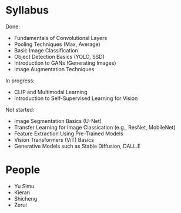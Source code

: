 # Syllabus

Done:
- Fundamentals of Convolutional Layers 
- Pooling Techniques (Max, Average) 
- Basic Image Classification 
- Object Detection Basics (YOLO, SSD)
- Introduction to GANs (Generating Images)
- Image Augmentation Techniques

In progress:
- CLIP and Multimodal Learning
- Introduction to Self-Supervised Learning for Vision

Not started:
- Image Segmentation Basics (U-Net)
- Transfer Learning for Image Classication (e.g., ResNet, MobileNet)
- Feature Extraction Using Pre-Trained Models
- Vision Transformers (ViT) Basics
- Generative Models such as Stable Diffusion, DALL.E

# People

- Yu Simu
- Kieran
- Shicheng
- Zerui

